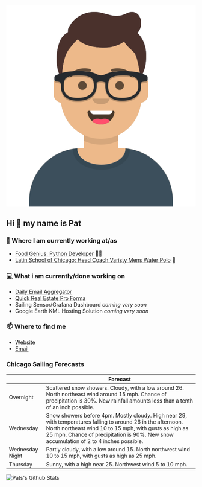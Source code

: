 [![Social banner for p-j-falconer](https://raw.githubusercontent.com/P-J-FALCONER/P-J-FALCONER/master/assets/avataaars.svg)](https://patfalconer.com/)
## Hi :wave: my name is Pat

### 💼 Where I am currently working at/as
- [Food Genius: Python Developer](https://getfoodgenius.com/) 🍔🐍
- [Latin School of Chicago: Head Coach Varisty Mens Water Polo](https://www.latinschool.org/) 🤽


### 💻 What i am currently/done working on
 - [Daily Email Aggregator](https://github.com/P-J-FALCONER/dott_daily_mail)
 - [Quick Real Estate Pro Forma](https://github.com/P-J-FALCONER/henry)
 - Sailing Sensor/Grafana Dashboard *coming very soon*
 - Google Earth KML Hosting Solution *coming very soon*

### 📫 Where to find me
 - [Website](https://patfalconer.com/)
 - [Email](mailto:patrick.j.falconer@gmail.com)


### Chicago Sailing Forecasts
|   | Forecast  |
|---|---|
| Overnight | Scattered snow showers. Cloudy, with a low around 26. North northeast wind around 15 mph. Chance of precipitation is 30%. New rainfall amounts less than a tenth of an inch possible. |
| Wednesday | Snow showers before 4pm. Mostly cloudy. High near 29, with temperatures falling to around 26 in the afternoon. North northeast wind 10 to 15 mph, with gusts as high as 25 mph. Chance of precipitation is 90%. New snow accumulation of 2 to 4 inches possible. |
| Wednesday Night | Partly cloudy, with a low around 15. North northwest wind 10 to 15 mph, with gusts as high as 25 mph. |
| Thursday | Sunny, with a high near 25. Northwest wind 5 to 10 mph. |

![Pats's Github Stats](https://github-readme-stats.vercel.app/api?username=p-j-falconer&show_icons=true&theme=radical)
